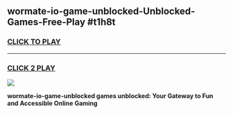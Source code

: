 
## wormate-io-game-unblocked-Unblocked-Games-Free-Play #t1h8t
<h3>
<a href="https://us.freeplayer.one?title=wormate-io-game-unblocked&ref=9M">CLICK TO PLAY</a></h3>
<hr>

<h3>
<a href="https://us.freeplayer.one?title=wormate-io-game-unblocked&ref=9M">CLICK 2 PLAY</a>
  
</h3>

<a href="https://us.freeplayer.one?title=wormate-io-game-unblocked&ref=9M"><img src="https://clearcache.store/games.png"></a>


**wormate-io-game-unblocked games unblocked: Your Gateway to Fun and Accessible Online Gaming**

